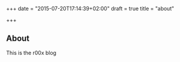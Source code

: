 +++
date = "2015-07-20T17:14:39+02:00"
draft = true
title = "about"

+++

## About

This is the r00x blog
